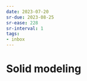 ```yaml
---
date: 2023-07-20
sr-due: 2023-08-25
sr-ease: 228
sr-interval: 1
tags:
- inbox
---
```


# Solid modeling